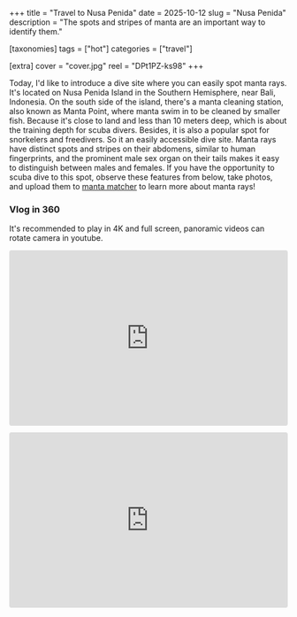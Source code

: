 +++
title = "Travel to Nusa Penida"
date = 2025-10-12
slug = "Nusa Penida"
description = "The spots and stripes of manta are an important way to identify them."

[taxonomies]
tags = ["hot"]
categories = ["travel"]

[extra]
cover = "cover.jpg"
reel = "DPt1PZ-ks98"
+++

Today, I'd like to introduce a dive site where you can easily spot manta rays. It's located on Nusa Penida Island in the Southern Hemisphere, near Bali, Indonesia. On the south side of the island, there's a manta cleaning station, also known as Manta Point, where manta swim in to be cleaned by smaller fish. Because it's close to land and less than 10 meters deep, which is about the training depth for scuba divers. Besides, it is also a popular spot for snorkelers and freedivers. So it an easily accessible dive site. Manta rays have distinct spots and stripes on their abdomens, similar to human fingerprints, and the prominent male sex organ on their tails makes it easy to distinguish between males and females. If you have the opportunity to scuba dive to this spot, observe these features from below, take photos, and upload them to [manta matcher](https://mantamatcher.org) to learn more about manta rays!


### Vlog in 360
It's recommended to play in 4K and full screen, panoramic videos can rotate camera in youtube.
<iframe width="560" height="315" style="max-width: 540; width: calc(100% - 2px); border-radius: 3px; border: 1px solid rgb(219, 219, 219); box-shadow: none; display: block; margin: 0px 0px 12px; min-width: 326px; padding: 0px;" src="https://www.youtube.com/embed/0o_jx2HCxik?si=261dP5_RPNDuhEXv" title="YouTube video player" frameborder="0" height="315"  allow="accelerometer; autoplay; clipboard-write; encrypted-media; gyroscope; picture-in-picture; web-share" referrerpolicy="strict-origin-when-cross-origin" allowfullscreen></iframe>

<iframe width="560" height="315" style="max-width: 540; width: calc(100% - 2px); border-radius: 3px; border: 1px solid rgb(219, 219, 219); box-shadow: none; display: block; margin: 0px 0px 12px; min-width: 326px; padding: 0px;" src="https://www.youtube.com/embed/i2BXWMrW2Sk?si=261dP5_RPNDuhEXv" title="YouTube video player" frameborder="0" height="315"  allow="accelerometer; autoplay; clipboard-write; encrypted-media; gyroscope; picture-in-picture; web-share" referrerpolicy="strict-origin-when-cross-origin" allowfullscreen></iframe>
